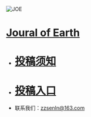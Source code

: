 ![JOE](https://github.com/user-attachments/assets/8e3980da-e615-4710-a4f3-7a5eea566394)
# [Joural of Earth ](https://senkeller.github.io/Earth/)
- # [投稿须知](https://senkeller.github.io/Earth/post/tou-gao-xu-zhi-%20Instructions%20for%20Authors.html)
- # [投稿入口](https://github.com/Senkeller/Earth/issues/new)
- 联系我们：zzsenln@163.com
